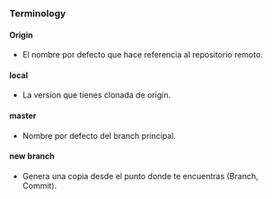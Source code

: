 ### Terminology

#### Origin

- El nombre por defecto que hace referencia al repositorio remoto.

#### local

- La version que tienes clonada de origin.

#### master

- Nombre por defecto del branch principal.


#### new branch

- Genera una copia desde el punto donde te encuentras (Branch, Commit).
